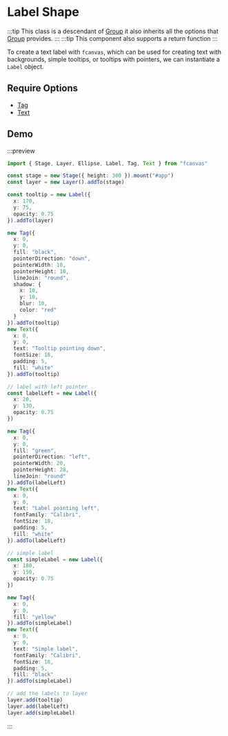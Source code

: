 # Label Shape

:::tip
This class is a descendant of [Group](/guide/essentials/Group) it also inherits all the options that [Group](/guide/essentials/Group) provides.
:::
:::tip
This component also supports a return function
:::

To create a text label with `fcanvas`, which can be used for creating text with backgrounds, simple tooltips, or tooltips with pointers, we can instantiate a `Label` object.

## Require Options

- [Tag](/guide/shapes/Tag)
- [Text](/guide/shapes/Text)

## Demo

:::preview

```ts
import { Stage, Layer, Ellipse, Label, Tag, Text } from "fcanvas"

const stage = new Stage({ height: 300 }).mount("#app")
const layer = new Layer().addTo(stage)

const tooltip = new Label({
  x: 170,
  y: 75,
  opacity: 0.75
}).addTo(layer)

new Tag({
  x: 0,
  y: 0,
  fill: "black",
  pointerDirection: "down",
  pointerWidth: 10,
  pointerHeight: 10,
  lineJoin: "round",
  shadow: {
    x: 10,
    y: 10,
    blur: 10,
    color: "red"
  }
}).addTo(tooltip)
new Text({
  x: 0,
  y: 0,
  text: "Tooltip pointing down",
  fontSize: 18,
  padding: 5,
  fill: "white"
}).addTo(tooltip)

// label with left pointer
const labelLeft = new Label({
  x: 20,
  y: 130,
  opacity: 0.75
})

new Tag({
  x: 0,
  y: 0,
  fill: "green",
  pointerDirection: "left",
  pointerWidth: 20,
  pointerHeight: 28,
  lineJoin: "round"
}).addTo(labelLeft)
new Text({
  x: 0,
  y: 0,
  text: "Label pointing left",
  fontFamily: "Calibri",
  fontSize: 18,
  padding: 5,
  fill: "white"
}).addTo(labelLeft)

// simple label
const simpleLabel = new Label({
  x: 180,
  y: 150,
  opacity: 0.75
})

new Tag({
  x: 0,
  y: 0,
  fill: "yellow"
}).addTo(simpleLabel)
new Text({
  x: 0,
  y: 0,
  text: "Simple label",
  fontFamily: "Calibri",
  fontSize: 18,
  padding: 5,
  fill: "black"
}).addTo(simpleLabel)

// add the labels to layer
layer.add(tooltip)
layer.add(labelLeft)
layer.add(simpleLabel)
```

:::
